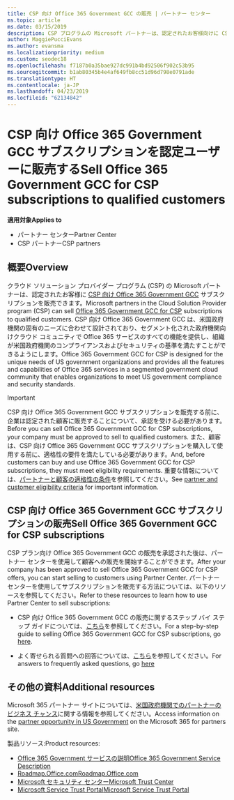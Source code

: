 ```yaml
---
title: CSP 向け Office 365 Government GCC の販売 | パートナー センター
ms.topic: article
ms.date: 03/15/2019
description: CSP プログラムの Microsoft パートナーは、認定されたお客様向けに CSP サブスクリプションの Office 365 Government GCC を販売できます。 CSP 向け Office 365 Government GCC は、米国政府機関および政府の請負業者向けに設計されたクラウドの生産性サービスのスイートです。
author: MaggiePucciEvans
ms.author: evansma
ms.localizationpriority: medium
ms.custom: seodec18
ms.openlocfilehash: f7187b0a35bae927dc991b4bd92506f902c53b95
ms.sourcegitcommit: b1ab80345b4e4af649fb8cc51d96d798e0791ade
ms.translationtype: HT
ms.contentlocale: ja-JP
ms.lasthandoff: 04/23/2019
ms.locfileid: "62134842"
---
```

# <a name="sell-office-365-government-gcc-for-csp-subscriptions-to-qualified-customers"></a><span data-ttu-id="5ae72-104">CSP 向け Office 365 Government GCC サブスクリプションを認定ユーザーに販売する</span><span class="sxs-lookup"><span data-stu-id="5ae72-104">Sell Office 365 Government GCC for CSP subscriptions to qualified customers</span></span>

<span data-ttu-id="5ae72-105">**適用対象**</span><span class="sxs-lookup"><span data-stu-id="5ae72-105">**Applies to**</span></span>

-  <span data-ttu-id="5ae72-106">パートナー センター</span><span class="sxs-lookup"><span data-stu-id="5ae72-106">Partner Center</span></span>
-  <span data-ttu-id="5ae72-107">CSP パートナー</span><span class="sxs-lookup"><span data-stu-id="5ae72-107">CSP partners</span></span>


## <a name="overview"></a><span data-ttu-id="5ae72-108">概要</span><span class="sxs-lookup"><span data-stu-id="5ae72-108">Overview</span></span>

<span data-ttu-id="5ae72-109">クラウド ソリューション プロバイダー プログラム (CSP) の Microsoft パートナーは、認定されたお客様に [CSP 向け Office 365 Government GCC](https://www.microsoft.com/microsoft-365/partners/governmentforCSP) サブスクリプションを販売できます。</span><span class="sxs-lookup"><span data-stu-id="5ae72-109">Microsoft partners in the Cloud Solution Provider program (CSP) can sell [Office 365 Government GCC for CSP](https://www.microsoft.com/microsoft-365/partners/governmentforCSP) subscriptions to qualified customers.</span></span> <span data-ttu-id="5ae72-110">CSP 向け Office 365 Government GCC は、米国政府機関の固有のニーズに合わせて設計されており、セグメント化された政府機関向けクラウド コミュニティで Office 365 サービスのすべての機能を提供し、組織が米国政府機関のコンプライアンスおよびセキュリティの基準を満たすことができるようにします。</span><span class="sxs-lookup"><span data-stu-id="5ae72-110">Office 365 Government GCC for CSP is designed for the unique needs of US government organizations and provides all the features and capabilities of Office 365 services in a segmented government cloud community that enables organizations to meet US government compliance and security standards.</span></span> 

>[!IMPORTANT] 
><span data-ttu-id="5ae72-111">CSP 向け Office 365 Government GCC サブスクリプションを販売する前に、企業は認定された顧客に販売することについて、承認を受ける必要があります。</span><span class="sxs-lookup"><span data-stu-id="5ae72-111">Before you can sell Office 365 Government GCC for CSP subscriptions, your company must be approved to sell to qualified customers.</span></span> <span data-ttu-id="5ae72-112">また、顧客は、CSP 向け Office 365 Government GCC サブスクリプションを購入して使用する前に、適格性の要件を満たしている必要があります。</span><span class="sxs-lookup"><span data-stu-id="5ae72-112">And, before customers can buy and use Office 365 Government GCC for CSP subscriptions, they must meet eligibility requirements.</span></span> <span data-ttu-id="5ae72-113">重要な情報については、[パートナーと顧客の適格性の条件](csp-gcc-validate.md)を参照してください。</span><span class="sxs-lookup"><span data-stu-id="5ae72-113">See [partner and customer eligibility criteria](csp-gcc-validate.md) for important information.</span></span>


## <a name="sell-office-365-government-gcc-for-csp-subscriptions"></a><span data-ttu-id="5ae72-114">CSP 向け Office 365 Government GCC サブスクリプションの販売</span><span class="sxs-lookup"><span data-stu-id="5ae72-114">Sell Office 365 Government GCC for CSP subscriptions</span></span>

<span data-ttu-id="5ae72-115">CSP プラン向け Office 365 Government GCC の販売を承認された後は、パートナー センターを使用して顧客への販売を開始することができます。</span><span class="sxs-lookup"><span data-stu-id="5ae72-115">After your company has been approved to sell Office 365 Government GCC for CSP offers, you can start selling to customers using Partner Center.</span></span> <span data-ttu-id="5ae72-116">パートナー センターを使用してサブスクリプションを販売する方法については、以下のリソースを参照してください。</span><span class="sxs-lookup"><span data-stu-id="5ae72-116">Refer to these resources to learn how to use Partner Center to sell subscriptions:</span></span> 

-   <span data-ttu-id="5ae72-117">CSP 向け Office 365 Government GCC の販売に関するステップ バイ ステップ ガイドについては、[こちら](https://go.microsoft.com/fwlink/?linkid=2007323)を参照してください。</span><span class="sxs-lookup"><span data-stu-id="5ae72-117">For a step-by-step guide to selling Office 365 Government GCC for CSP subscriptions, go [here](https://go.microsoft.com/fwlink/?linkid=2007323).</span></span>  

-   <span data-ttu-id="5ae72-118">よく寄せられる質問への回答については、[こちら](https://o365pp.blob.core.windows.net/media/Resources/GCC/Office%20365%20Government%20GCC%20for%20CSP%20Partner%20FAQ.docx)を参照してください。</span><span class="sxs-lookup"><span data-stu-id="5ae72-118">For answers to frequently asked questions, go [here](https://o365pp.blob.core.windows.net/media/Resources/GCC/Office%20365%20Government%20GCC%20for%20CSP%20Partner%20FAQ.docx)</span></span>


## <a name="additional-resources"></a><span data-ttu-id="5ae72-119">その他の資料</span><span class="sxs-lookup"><span data-stu-id="5ae72-119">Additional resources</span></span>

<span data-ttu-id="5ae72-120">Microsoft 365 パートナー サイトについては、[米国政府機関でのパートナーのビジネス チャンス](https://www.microsoft.com/microsoft-365/partners/governmentforCSP)に関する情報を参照してください。</span><span class="sxs-lookup"><span data-stu-id="5ae72-120">Access information on the [partner opportunity in US Government](https://www.microsoft.com/microsoft-365/partners/governmentforCSP) on the Microsoft 365 for partners site.</span></span>

<span data-ttu-id="5ae72-121">製品リソース:</span><span class="sxs-lookup"><span data-stu-id="5ae72-121">Product resources:</span></span>

- [<span data-ttu-id="5ae72-122">Office 365 Government サービスの説明</span><span class="sxs-lookup"><span data-stu-id="5ae72-122">Office 365 Government Service Description</span></span>](https://technet.microsoft.com/library/mt774581.aspx)
- [<span data-ttu-id="5ae72-123">Roadmap.Office.com</span><span class="sxs-lookup"><span data-stu-id="5ae72-123">Roadmap.Office.com</span></span>](https://products.office.com/business/office-365-roadmap)
- [<span data-ttu-id="5ae72-124">Microsoft セキュリティ センター</span><span class="sxs-lookup"><span data-stu-id="5ae72-124">Microsoft Trust Center</span></span>](https://www.microsoft.com/TrustCenter/)
- [<span data-ttu-id="5ae72-125">Microsoft Service Trust Portal</span><span class="sxs-lookup"><span data-stu-id="5ae72-125">Microsoft Service Trust Portal</span></span>](https://aka.ms/STP)

